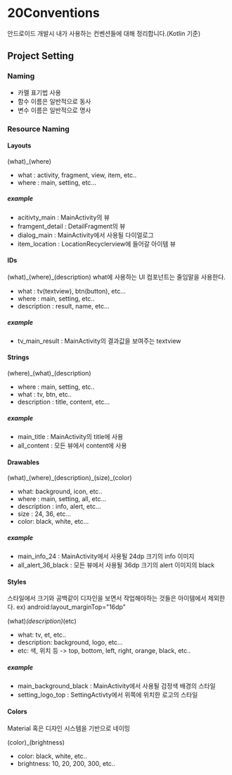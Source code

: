 # 20Conventions
안드로이드 개발시 내가 사용하는 컨벤션들에 대해 정리합니다.(Kotlin 기준)

## Project Setting

### Naming
- 카멜 표기법 사용
- 함수 이름은 일반적으로 동사
- 변수 이름은 일반적으로 명사

### Resource Naming

#### Layouts

\(what)_(where\)

- what : activity, fragment, view, item, etc..
- where : main, setting, etc...

##### example
- acitivty_main : MainActivity의 뷰
- framgent_detail : DetailFragment의 뷰
- dialog_main : MainActivity에서 사용될 다이얼로그
- item_location : LocationRecyclerview에 들어갈 아이템 뷰

#### IDs
(what)\_(where\)_(description)
what에 사용하는 UI 컴포넌트는 줄임말을 사용한다. 
- what : tv(textview), btn(button), etc...
- where : main, setting, etc..
- description : result, name, etc...

##### example
- tv_main_result : MainActivity의 결과값을 보여주는 textview

#### Strings

\(where)\_(what)_(description\)  
- where : main, setting, etc..
- what : tv, btn, etc..
- description : title, content, etc...

##### example
- main_title : MainActivity의 title에 사용
- all_content : 모든 뷰에서 content에 사용

#### Drawables

(what)\_(where)\_(description\)_(size)\_(color)
- what: background, icon, etc..
- where : main, setting, all, etc...
- description : info, alert, etc...
- size : 24, 36, etc...
- color: black, white, etc...

##### example
- main_info_24 : MainActivity에서 사용될 24dp 크기의 info 이미지
- all_alert_36_black : 모든 뷰에서 사용될 36dp 크기의 alert 이미지의 black

#### Styles
스타일에서 크기와 공백같이 디자인을 보면서 작업해야하는 것들은 아이템에서 제외한다.
ex) android:layout_marginTop="16dp"

(what)_(description\)_(etc)
- what: tv, et, etc..
- description: background, logo, etc...
- etc: 색, 위치 등 -> top, bottom, left, right, orange, black, etc..

##### example
- main_background_black : MainActivity에서 사용될 검정색 배경의 스타일
- setting_logo_top : SettingActivty에서 위쪽에 위치한 로고의 스타일

#### Colors
Material 혹은 디자인 시스템을 기반으로 네이밍

(color\)_(brightness)
- color: black, white, etc..
- brightness: 10, 20, 200, 300, etc..
